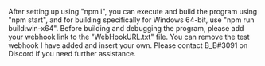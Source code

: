 After setting up using "npm i", you can execute and build the program using "npm start",
and for building specifically for Windows 64-bit, use "npm run build:win-x64".
Before building and debugging the program, please add your webhook link to the "WebHookURL.txt" file.
You can remove the test webhook I have added and insert your own. Please contact B_B#3091 on Discord if you need further assistance.
